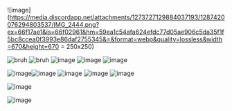 ![image](https://media.discordapp.net/attachments/1273727129884037193/1287420076294803537/IMG_2444.png?ex=66f17ae1&is=66f02961&hm=59ea1c54afa624efdc77d05ae906c5da35f1f5bc8ccea0f3993e86daf2755345&=&format=webp&quality=lossless&width=670&height=670 = 250x250)

   ![bruh](https://64.media.tumblr.com/04aaba2260247ead30df9a36a194056d/tumblr_pucbjd4nPL1xbgu08o3_100.pnj) ![bruh](https://64.media.tumblr.com/34a79b1b5ea51051569789ac8b3c3576/117a2e63d0539028-16/s100x200/32a5e7db867a8d3b60384f1b288d1b0467aeee77.pnj) ![image](https://media4.giphy.com/media/v1.Y2lkPTc5MGI3NjExeHN6dWIzYTNqbTlpbXlvcnhrb3Bvb2JlbWN2ZWthcjFybHo2MWQwOSZlcD12MV9pbnRlcm5hbF9naWZfYnlfaWQmY3Q9Zw/p2ncpyAwdfKqQ0J5nz/giphy.gif) ![image](https://media2.giphy.com/media/v1.Y2lkPTc5MGI3NjExbzRqbDg4OWxpdmliZzdnYnl1N2lpdmR6eTN4M2dmeTR5eXF0eGJoZCZlcD12MV9pbnRlcm5hbF9naWZfYnlfaWQmY3Q9Zw/zC8v7gdDF3SbCd2x6H/giphy.gif) ![image](https://media3.giphy.com/media/v1.Y2lkPTc5MGI3NjExbmtqbnJycmw1eWNsNWI4azkyaGRlYTQ4bHY2YjdpZWhlOHBwc3UxeCZlcD12MV9pbnRlcm5hbF9naWZfYnlfaWQmY3Q9Zw/DI5Ijac2EIz1clgTwS/giphy.gif) 

![image](https://github.com/kekkiie/kekkiie/assets/47456855/ad95b80a-abf0-458a-80fb-0098ca7216be)![image](https://media3.giphy.com/media/v1.Y2lkPTc5MGI3NjExNXdoa29meHc0OGUwdTZzcjJ2ajVwNWlxY2R1ZGtvdWxqb2Npc20xNiZlcD12MV9pbnRlcm5hbF9naWZfYnlfaWQmY3Q9Zw/RNIyQMntw0xYtAKG5K/giphy.gif) ![image](https://media3.giphy.com/media/v1.Y2lkPTc5MGI3NjExanpkYjNlZ3dpYmt1YXUwMmNjcnl3ODc5d3lqeHpiamx2bmdvaWZyYiZlcD12MV9pbnRlcm5hbF9naWZfYnlfaWQmY3Q9Zw/hY7fuQESL72AZgdbKp/giphy.gif) ![image](https://media4.giphy.com/media/v1.Y2lkPTc5MGI3NjExbXg3d2U3MDViNTVvMXRlOHdqcWh0dTA0NTc3ZXpuamgyZjR2YjViZCZlcD12MV9pbnRlcm5hbF9naWZfYnlfaWQmY3Q9Zw/ESAZRd4dZthOteskfa/giphy.gif) ![image](https://pix.crd.co/assets/images/gallery24/98579c20_original.png?v=cf5fcef5)

![image](https://pix.crd.co/assets/images/gallery09/86ada533.gif?v=cf5fcef5) 
 
 ![image](https://autism.crd.co/assets/images/gallery01/e8d15dfb.gif?v=69d6a439)  

